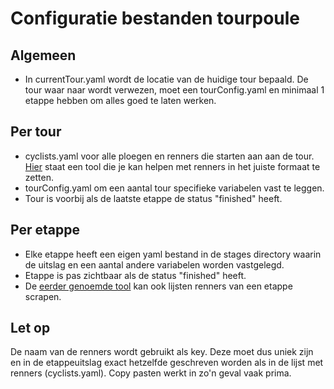 # Configuratie bestanden tourpoule

## Algemeen

- In currentTour.yaml wordt de locatie van de huidige tour bepaald. De tour waar naar wordt verwezen, moet een tourConfig.yaml en minimaal 1 etappe hebben om alles goed te laten werken.

## Per tour

- cyclists.yaml voor alle ploegen en renners die starten aan aan de tour. [Hier](http://geensnor.nl/tourtool/) staat een tool die je kan helpen met renners in het juiste formaat te zetten.
- tourConfig.yaml om een aantal tour specifieke variabelen vast te leggen.
- Tour is voorbij als de laatste etappe de status "finished" heeft.

## Per etappe

- Elke etappe heeft een eigen yaml bestand in de stages directory waarin de uitslag en een aantal andere variabelen worden vastgelegd.
- Etappe is pas zichtbaar als de status "finished" heeft.
- De [eerder genoemde tool](http://geensnor.nl/tourtool/) kan ook lijsten renners van een etappe scrapen.

## Let op

De naam van de renners wordt gebruikt als key. Deze moet dus uniek zijn en in de etappeuitslag exact hetzelfde geschreven worden als in de lijst met renners (cyclists.yaml). Copy pasten werkt in zo'n geval vaak prima.
